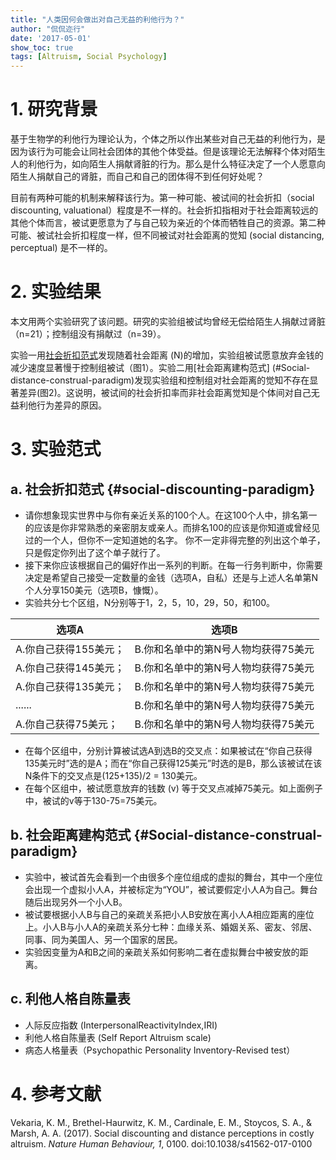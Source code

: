 ```yaml
---
title: "人类因何会做出对自己无益的利他行为？"
author: "侃侃迩行"
date: '2017-05-01'
show_toc: true
tags: [Altruism, Social Psychology]
---
```


# 1. 研究背景

基于生物学的利他行为理论认为，个体之所以作出某些对自己无益的利他行为，是因为该行为可能会让同社会团体的其他个体受益。但是该理论无法解释个体对陌生人的利他行为，如向陌生人捐献肾脏的行为。那么是什么特征决定了一个人愿意向陌生人捐献自己的肾脏，而自己和自己的团体得不到任何好处呢？

目前有两种可能的机制来解释该行为。第一种可能、被试间的社会折扣（social discounting, valuational）程度是不一样的。社会折扣指相对于社会距离较远的其他个体而言，被试更愿意为了与自己较为亲近的个体而牺牲自己的资源。第二种可能、被试社会折扣程度一样，但不同被试对社会距离的觉知 (social distancing, perceptual) 是不一样的。

# 2. 实验结果

本文用两个实验研究了该问题。研究的实验组被试均曾经无偿给陌生人捐献过肾脏（n=21）；控制组没有捐献过（n=39）。

实验一用[社会折扣范式](#social-discounting-paradigm)发现随着社会距离 (N)的增加，实验组被试愿意放弃金钱的减少速度显著慢于控制组被试（图1）。实验二用[社会距离建构范式] (#Social-distance-construal-paradigm)发现实验组和控制组对社会距离的觉知不存在显著差异(图2)。这说明，被试间的社会折扣率而非社会距离觉知是个体间对自己无益利他行为差异的原因。

# 3. 实验范式
## a. 社会折扣范式 {#social-discounting-paradigm}
- 请你想象现实世界中与你有亲近关系的100个人。在这100个人中，排名第一的应该是你非常熟悉的亲密朋友或亲人。而排名100的应该是你知道或曾经见过的一个人，但你不一定知道她的名字。 你不一定非得完整的列出这个单子，只是假定你列出了这个单子就行了。
- 接下来你应该根据自己的偏好作出一系列的判断。在每一行务判断中，你需要决定是希望自己接受一定数量的金钱（选项A，自私）还是与上述人名单第N个人分享150美元（选项B，慷慨）。
- 实验共分七个区组，N分别等于1，2，5，10，29，50，和100。

|选项A|选项B|
|----|----|
|A.你自己获得155美元；|B.你和名单中的第N号人物均获得75美元|
|A.你自己获得145美元；|B.你和名单中的第N号人物均获得75美元|
|A.你自己获得135美元；|B.你和名单中的第N号人物均获得75美元|
|......|B.你和名单中的第N号人物均获得75美元|
|A.你自己获得75美元；|B.你和名单中的第N号人物均获得75美元|

- 在每个区组中，分别计算被试选A到选B的交叉点：如果被试在“你自己获得135美元时”选的是A；而在“你自己获得125美元”时选的是B，那么该被试在该N条件下的交叉点是(125+135)/2 = 130美元。
- 在每个区组中，被试愿意放弃的钱数 (v) 等于交叉点减掉75美元。如上面例子中，被试的v等于130-75=75美元。

## b. 社会距离建构范式 {#Social-distance-construal-paradigm}
- 实验中，被试首先会看到一个由很多个座位组成的虚拟的舞台，其中一个座位会出现一个虚拟小人A，并被标定为“YOU”，被试要假定小人A为自己。舞台随后出现另外一个小人B。
- 被试要根据小人B与自己的亲疏关系把小人B安放在离小人A相应距离的座位上。小人B与小人A的亲疏关系分七种：血缘关系、婚姻关系、密友、邻居、同事、同为美国人、另一个国家的居民。
- 实验因变量为A和B之间的亲疏关系如何影响二者在虚拟舞台中被安放的距离。

## c. 利他人格自陈量表
- 人际反应指数 (InterpersonalReactivityIndex,IRI)
- 利他人格自陈量表 (Self Report Altruism scale)
- 病态人格量表（Psychopathic Personality Inventory-Revised test）

# 4. 参考文献

 Vekaria, K. M., Brethel-Haurwitz, K. M., Cardinale, E. M., Stoycos, S. A., & Marsh, A. A. (2017). Social discounting and distance perceptions in costly altruism. *Nature Human Behaviour, 1*, 0100. doi:10.1038/s41562-017-0100
